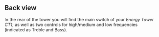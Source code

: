## Back view

In the rear of the tower you will find the  main switch of your *Energy Tower CT1*; as well as two controls for high/medium and low frequencies (indicated as Treble and Bass).
